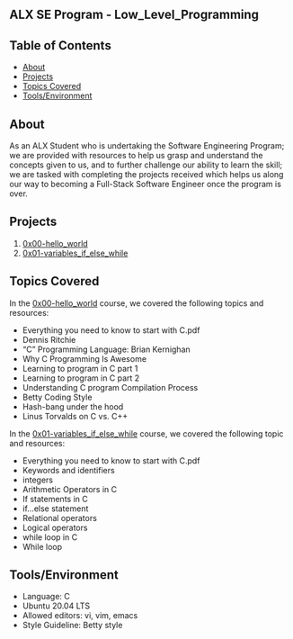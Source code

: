 ## ALX SE Program - Low_Level_Programming

## Table of Contents

* [About](about)
* [Projects](projects)
* [Topics Covered](topicscovered)
* [Tools/Environment](tools/environment)

## About

As an ALX Student who is undertaking the Software Engineering Program; we are provided with resources to help us grasp and understand the concepts given to us, and to further challenge our ability to learn the skill; we are tasked with completing the projects received which helps us along our way to becoming a Full-Stack Software Engineer once the program is over.

## Projects

1. [0x00-hello_world](./0x00-hello_world)
2. [0x01-variables_if_else_while](./0x01-variables_if_else_while)

## Topics Covered

In the [0x00-hello_world](./0x00-hello_world) course, we covered the following topics and resources:

* Everything you need to know to start with C.pdf
* Dennis Ritchie
* “C” Programming Language: Brian Kernighan
* Why C Programming Is Awesome
* Learning to program in C part 1
* Learning to program in C part 2
* Understanding C program Compilation Process
* Betty Coding Style
* Hash-bang under the hood
* Linus Torvalds on C vs. C++


In the [0x01-variables_if_else_while](./0x01-variables_if_else_while) course, we covered the following topic and resources:

* Everything you need to know to start with C.pdf
* Keywords and identifiers
* integers
* Arithmetic Operators in C
* If statements in C
* if…else statement
* Relational operators
* Logical operators
* while loop in C
* While loop

## Tools/Environment

* Language: C
* Ubuntu 20.04 LTS
* Allowed editors: vi, vim, emacs
* Style Guideline: Betty style
